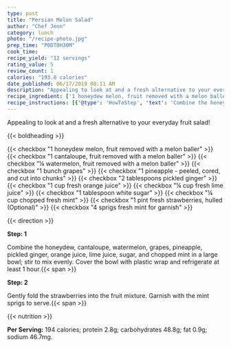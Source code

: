 ```yaml
---
type: post
title: "Persian Melon Salad"
author: "Chef Jenn"
category: lunch
photo: "/recipe-photo.jpg"
prep_time: "P0DT0H30M"
cook_time: 
recipe_yield: "12 servings"
rating_value: 5
review_count: 1
calories: "193.8 calories"
date_published: 06/17/2019 08:11 AM
description: "Appealing to look at and a fresh alternative to your everyday fruit salad!"
recipe_ingredient: ['1 honeydew melon, fruit removed with a melon baller', '1 cantaloupe, fruit removed with a melon baller', '¼ watermelon, fruit removed with a melon baller', '1 bunch grapes ', '1 pineapple - peeled, cored, and cut into chunks', '2 tablespoons pickled ginger', '1 cup fresh orange juice', '¼ cup fresh lime juice', '1 tablespoon white sugar', '¼ cup chopped fresh mint', '1 pint fresh strawberries, hulled', '4 sprigs fresh mint for garnish']
recipe_instructions: [{'@type': 'HowToStep', 'text': 'Combine the honeydew, cantaloupe, watermelon, grapes, pineapple, pickled ginger, orange juice, lime juice, sugar, and chopped mint in a large bowl; stir to mix evenly. Cover the bowl with plastic wrap and refrigerate at least 1 hour.\n'}, {'@type': 'HowToStep', 'text': 'Gently fold the strawberries into the fruit mixture. Garnish with the mint sprigs to serve.\n'}]
---
```


Appealing to look at and a fresh alternative to your everyday fruit salad! 

{{< boldheading >}}

{{< checkbox "1  honeydew melon, fruit removed with a melon baller" >}}
{{< checkbox "1  cantaloupe, fruit removed with a melon baller" >}}
{{< checkbox "¼  watermelon, fruit removed with a melon baller" >}}
{{< checkbox "1 bunch grapes" >}}
{{< checkbox "1  pineapple - peeled, cored, and cut into chunks" >}}
{{< checkbox "2 tablespoons pickled ginger" >}}
{{< checkbox "1 cup fresh orange juice" >}}
{{< checkbox "¼ cup fresh lime juice" >}}
{{< checkbox "1 tablespoon white sugar" >}}
{{< checkbox "¼ cup chopped fresh mint" >}}
{{< checkbox "1 pint fresh strawberries, hulled  (Optional)" >}}
{{< checkbox "4 sprigs fresh mint for garnish" >}}


{{< direction >}}

**Step: 1**

Combine the honeydew, cantaloupe, watermelon, grapes, pineapple, pickled ginger, orange juice, lime juice, sugar, and chopped mint in a large bowl; stir to mix evenly. Cover the bowl with plastic wrap and refrigerate at least 1 hour.{{< span >}}

**Step: 2**

Gently fold the strawberries into the fruit mixture. Garnish with the mint sprigs to serve.{{< span >}}

{{< nutrition >}}

**Per Serving:** 194 calories; protein 2.8g; carbohydrates 48.8g; fat 0.9g; sodium 46.7mg.